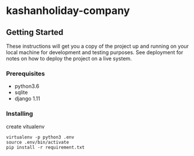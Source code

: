 # kashanholiday-company



## Getting Started
These instructions will get you a copy of the project up and running on your local machine for development and testing purposes. See deployment for notes on how to deploy the project on a live system.

### Prerequisites
- python3.6
- sqlite 
- django 1.11

### Installing

create vitualenv

```
virtualenv -p python3 .env
source .env/bin/activate
pip install -r requirement.txt
```


